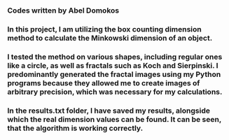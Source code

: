 ### Codes written by Abel Domokos 

### In this project, I am utilizing the box counting dimension method to calculate the Minkowski dimension of an object.
### I tested the method on various shapes, including regular ones like a circle, as well as fractals such as Koch and Sierpinski. I predominantly generated the fractal images using my Python programs because they allowed me to create images of arbitrary precision, which was necessary for my calculations.

### In the results.txt folder, I have saved my results, alongside which the real dimension values can be found.  It can be seen, that the algorithm is working correctly.
